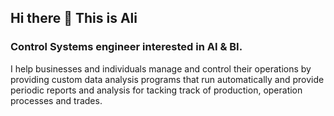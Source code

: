 ## Hi there 👋  This is Ali
### Control Systems engineer interested in AI & BI.


I help businesses and individuals manage and control their operations by providing custom data analysis programs that run automatically and provide periodic reports and analysis for tacking track of production, operation processes and trades.


<!--
**AliNabavi/AliNabavi** is a ✨ _special_ ✨ repository because its `README.md` (this file) appears on your GitHub profile.

Here are some ideas to get you started:

- 🔭 I’m currently working on ...
- 🌱 I’m currently learning ...
- 👯 I’m looking to collaborate on ...
- 🤔 I’m looking for help with ...
- 💬 Ask me about ...
- 📫 How to reach me: ...
- 😄 Pronouns: ...
- ⚡ Fun fact: ...
-->
